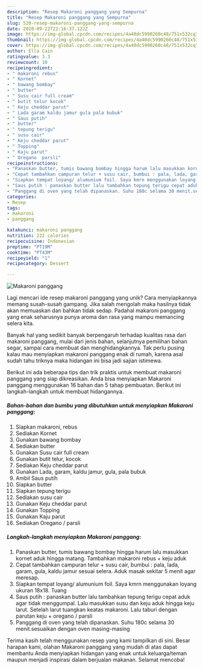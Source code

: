 ```yaml
---
description: "Resep Makaroni panggang yang Sempurna"
title: "Resep Makaroni panggang yang Sempurna"
slug: 520-resep-makaroni-panggang-yang-sempurna
date: 2020-09-22T22:16:37.122Z
image: https://img-global.cpcdn.com/recipes/4a40dc5990260c48/751x532cq70/makaroni-panggang-foto-resep-utama.jpg
thumbnail: https://img-global.cpcdn.com/recipes/4a40dc5990260c48/751x532cq70/makaroni-panggang-foto-resep-utama.jpg
cover: https://img-global.cpcdn.com/recipes/4a40dc5990260c48/751x532cq70/makaroni-panggang-foto-resep-utama.jpg
author: Ella Cain
ratingvalue: 3.3
reviewcount: 10
recipeingredient:
- " makaroni rebus"
- " Kornet"
- " bawang bombay"
- " butter"
- " Susu cair full cream"
- " butit telur kocok"
- " Keju cheddar parut"
- " Lada garam kaldu jamur gula pala bubuk"
- " Saus putih"
- " butter"
- " tepung terigu"
- " susu cair"
- " Keju cheddar parut"
- " Topping"
- " Kaju parut"
- " Oregano  parsli"
recipeinstructions:
- "Panaskan butter, tumis bawang bombay hingga harum lalu masukkan kornet aduk hingga matang. Tambahkan makaroni rebus + keju aduk"
- "Cepat tambahkan campuran telur + susu cair, bumbui : pala, lada, garam, gula, kaldu jamur sesuai selera. Aduk masak sekitar 5 menit agar meresap."
- "Siapkan tempat loyang/ alumunium foil. Saya kmrn menggunakan loyang ukuran 18x18. Tuang"
- "Saus putih : panaskan butter lalu tambahkan tepung terigu cepat aduk agar tidak menggumpal. Lalu masukkan susu dan keju aduk hingga keju larut. Setelah larut tuangkan keatas makaroni. Lalu taburi dengan parutan keju + oregano / parsli"
- "Panggang di oven yang telah dipanaskan. Suhu 180c selama 30 menit.sesuaikan dengan oven masing-masing"
categories:
- Resep
tags:
- makaroni
- panggang

katakunci: makaroni panggang 
nutrition: 222 calories
recipecuisine: Indonesian
preptime: "PT19M"
cooktime: "PT43M"
recipeyield: "1"
recipecategory: Dessert

---
```



![Makaroni panggang](https://img-global.cpcdn.com/recipes/4a40dc5990260c48/751x532cq70/makaroni-panggang-foto-resep-utama.jpg)

Lagi mencari ide resep makaroni panggang yang unik? Cara menyiapkannya memang susah-susah gampang. Jika salah mengolah maka hasilnya tidak akan memuaskan dan bahkan tidak sedap. Padahal makaroni panggang yang enak seharusnya punya aroma dan rasa yang mampu memancing selera kita.

Banyak hal yang sedikit banyak berpengaruh terhadap kualitas rasa dari makaroni panggang, mulai dari jenis bahan, selanjutnya pemilihan bahan segar, sampai cara membuat dan menghidangkannya. Tak perlu pusing kalau mau menyiapkan makaroni panggang enak di rumah, karena asal sudah tahu triknya maka hidangan ini bisa jadi sajian istimewa.




Berikut ini ada beberapa tips dan trik praktis untuk membuat makaroni panggang yang siap dikreasikan. Anda bisa menyiapkan Makaroni panggang menggunakan 16 bahan dan 5 tahap pembuatan. Berikut ini langkah-langkah untuk membuat hidangannya.

<!--inarticleads1-->

##### Bahan-bahan dan bumbu yang dibutuhkan untuk menyiapkan Makaroni panggang:

1. Siapkan  makaroni, rebus
1. Sediakan  Kornet
1. Gunakan  bawang bombay
1. Sediakan  butter
1. Gunakan  Susu cair full cream
1. Gunakan  butit telur, kocok
1. Sediakan  Keju cheddar parut
1. Gunakan  Lada, garam, kaldu jamur, gula, pala bubuk
1. Ambil  Saus putih
1. Siapkan  butter
1. Siapkan  tepung terigu
1. Sediakan  susu cair
1. Gunakan  Keju cheddar parut
1. Gunakan  Topping
1. Gunakan  Kaju parut
1. Sediakan  Oregano / parsli




<!--inarticleads2-->

##### Langkah-langkah menyiapkan Makaroni panggang:

1. Panaskan butter, tumis bawang bombay hingga harum lalu masukkan kornet aduk hingga matang. Tambahkan makaroni rebus + keju aduk
1. Cepat tambahkan campuran telur + susu cair, bumbui : pala, lada, garam, gula, kaldu jamur sesuai selera. Aduk masak sekitar 5 menit agar meresap.
1. Siapkan tempat loyang/ alumunium foil. Saya kmrn menggunakan loyang ukuran 18x18. Tuang
1. Saus putih : panaskan butter lalu tambahkan tepung terigu cepat aduk agar tidak menggumpal. Lalu masukkan susu dan keju aduk hingga keju larut. Setelah larut tuangkan keatas makaroni. Lalu taburi dengan parutan keju + oregano / parsli
1. Panggang di oven yang telah dipanaskan. Suhu 180c selama 30 menit.sesuaikan dengan oven masing-masing




Terima kasih telah menggunakan resep yang kami tampilkan di sini. Besar harapan kami, olahan Makaroni panggang yang mudah di atas dapat membantu Anda menyiapkan hidangan yang enak untuk keluarga/teman maupun menjadi inspirasi dalam berjualan makanan. Selamat mencoba!
